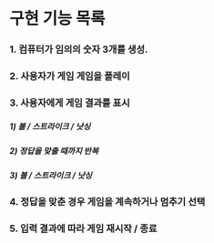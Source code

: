 # 구현 기능 목록
### 1. 컴퓨터가 임의의 숫자 3개를 생성.
### 2. 사용자가 게임 게임을 플레이
### 3. 사용자에게 게임 결과를 표시
##### 1) 볼 / 스트라이크 / 낫싱 
##### 2) 정답을 맞출 때까지 반복
##### 3) 볼 / 스트라이크 / 낫싱
### 4. 정답을 맞춘 경우 게임을 계속하거나 멈추기 선택
### 5. 입력 결과에 따라 게임 재시작 / 종료